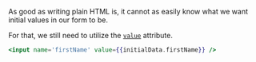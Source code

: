 As good as writing plain HTML is, it cannot as easily know what we want initial values in our form to be.

For that, we still need to utilize the [`value`][3] attribute.

```hbs
<input name='firstName' value={{initialData.firstName}} />
```

[3]: https://developer.mozilla.org/en-US/docs/Web/HTML/Element/input#value
